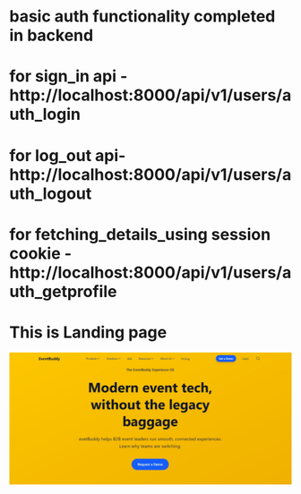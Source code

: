 # basic auth functionality completed in backend 
# for sign_in api - http://localhost:8000/api/v1/users/auth_login
# for log_out api- http://localhost:8000/api/v1/users/auth_logout
# for fetching_details_using session cookie - http://localhost:8000/api/v1/users/auth_getprofile

# This is Landing page 
![Landing page](./client/landing.jpg)

